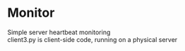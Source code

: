 # Monitor
Simple server heartbeat monitoring <br>
client3.py is client-side code, running on a physical server
